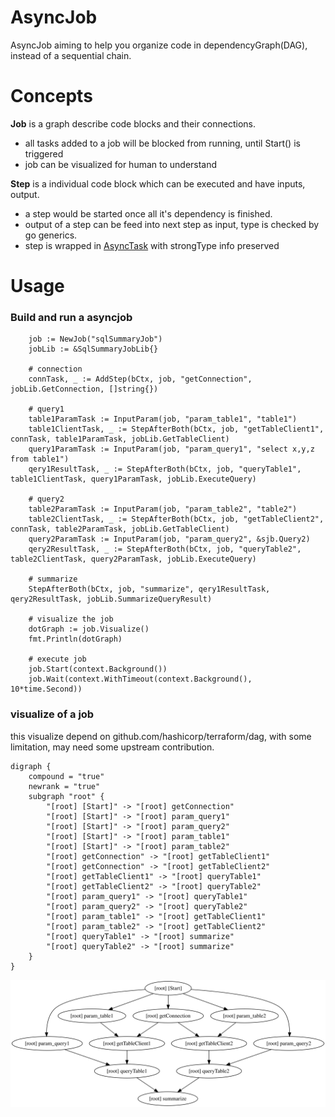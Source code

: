 # AsyncJob

AsyncJob aiming to help you organize code in dependencyGraph(DAG), instead of a sequential chain.

# Concepts
**Job** is a graph describe code blocks and their connections.
- all tasks added to a job will be blocked from running, until Start() is triggered
- job can be visualized for human to understand

**Step** is a individual code block which can be executed and have inputs, output.
- a step would be started once all it's dependency is finished.
- output of a step can be feed into next step as input, type is checked by go generics.
- step is wrapped in [AsyncTask](github.com/Azure/go-asynctask) with strongType info preserved

# Usage

### Build and run a asyncjob
```golang
	job := NewJob("sqlSummaryJob")
	jobLib := &SqlSummaryJobLib{}

	# connection
	connTask, _ := AddStep(bCtx, job, "getConnection", jobLib.GetConnection, []string{})

	# query1
	table1ParamTask := InputParam(job, "param_table1", "table1")
	table1ClientTask, _ := StepAfterBoth(bCtx, job, "getTableClient1", connTask, table1ParamTask, jobLib.GetTableClient)
	query1ParamTask := InputParam(job, "param_query1", "select x,y,z from table1")
	qery1ResultTask, _ := StepAfterBoth(bCtx, job, "queryTable1", table1ClientTask, query1ParamTask, jobLib.ExecuteQuery)

	# query2
	table2ParamTask := InputParam(job, "param_table2", "table2")
	table2ClientTask, _ := StepAfterBoth(bCtx, job, "getTableClient2", connTask, table2ParamTask, jobLib.GetTableClient)
	query2ParamTask := InputParam(job, "param_query2", &sjb.Query2)
	qery2ResultTask, _ := StepAfterBoth(bCtx, job, "queryTable2", table2ClientTask, query2ParamTask, jobLib.ExecuteQuery)

	# summarize
	StepAfterBoth(bCtx, job, "summarize", qery1ResultTask, qery2ResultTask, jobLib.SummarizeQueryResult)

	# visualize the job
	dotGraph := job.Visualize()
	fmt.Println(dotGraph)

	# execute job
	job.Start(context.Background())
	job.Wait(context.WithTimeout(context.Background(), 10*time.Second))
```

### visualize of a job
this visualize depend on github.com/hashicorp/terraform/dag, with some limitation, may need some upstream contribution.
```
digraph {
	compound = "true"
	newrank = "true"
	subgraph "root" {
		"[root] [Start]" -> "[root] getConnection"
		"[root] [Start]" -> "[root] param_query1"
		"[root] [Start]" -> "[root] param_query2"
		"[root] [Start]" -> "[root] param_table1"
		"[root] [Start]" -> "[root] param_table2"
		"[root] getConnection" -> "[root] getTableClient1"
		"[root] getConnection" -> "[root] getTableClient2"
		"[root] getTableClient1" -> "[root] queryTable1"
		"[root] getTableClient2" -> "[root] queryTable2"
		"[root] param_query1" -> "[root] queryTable1"
		"[root] param_query2" -> "[root] queryTable2"
		"[root] param_table1" -> "[root] getTableClient1"
		"[root] param_table2" -> "[root] getTableClient2"
		"[root] queryTable1" -> "[root] summarize"
		"[root] queryTable2" -> "[root] summarize"
	}
}
```
![visualize job graph](media/graphviz.svg)
